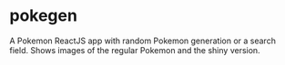 # pokegen
A Pokemon ReactJS app with random Pokemon generation or a search field. Shows images of the regular Pokemon and the shiny version. 
